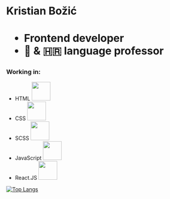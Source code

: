 <!--[![Anurag's GitHub stats](https://github-readme-stats.vercel.app/api?username=KiX7777&theme=chartreuse-dark)](https://github.com/anuraghazra/github-readme-stats)-->


<h1>Kristian Božić<h1>
  <ul>
    <li>Frontend developer </li>
    <li>🏴󠁧󠁢󠁥󠁮󠁧󠁿 & 🇭🇷 language professor </li>
  </ul>
  
  <h3>Working in: </h3>
  <ul>
    <li>HTML 
    <img src="https://www.svgrepo.com/show/303205/html-5-logo.svg" width=50 />
    </li>
    <li>CSS
    <img src="https://www.svgrepo.com/show/452185/css-3.svg" width=50 />
    </li>   
    <li>SCSS
    <img src="https://upload.wikimedia.org/wikipedia/commons/9/96/Sass_Logo_Color.svg" width=50/>
    </li>
    <li>JavaScript
    <img src="https://www.svgrepo.com/show/452045/js.svg" width=50 />
    </li>
    <li>React.JS
    <img src="https://www.svgrepo.com/show/354259/react.svg" width=50 />
    </li>
  </ul>

[![Top Langs](https://github-readme-stats.vercel.app/api/top-langs/?username=KiX7777&layout=compact&theme=chartreuse-dark)](https://github.com/anuraghazra/github-readme-stats)


<!--
**KiX7777/KiX7777** is a ✨ _special_ ✨ repository because its `README.md` (this file) appears on your GitHub profile.

Here are some ideas to get you started:

- 🔭 I’m currently working on ...
- 🌱 I’m currently learning ...
- 👯 I’m looking to collaborate on ...
- 🤔 I’m looking for help with ...
- 💬 Ask me about ...
- 📫 How to reach me: ...
- 😄 Pronouns: ...
- ⚡ Fun fact: ...
-->
